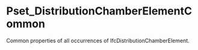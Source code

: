 # Pset_DistributionChamberElementCommon

Common properties of all occurrences of IfcDistributionChamberElement.
